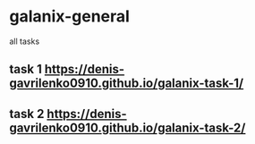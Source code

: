 # galanix-general
all tasks
## task 1 https://denis-gavrilenko0910.github.io/galanix-task-1/
## task 2 https://denis-gavrilenko0910.github.io/galanix-task-2/
